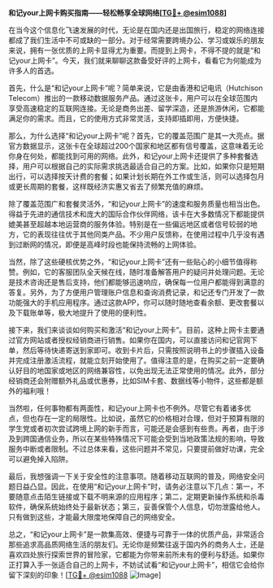 **和记your上网卡购买指南——轻松畅享全球网络[[TG💪+ @esim1088](https://t.me/s/esim1088)]**

在当今这个信息化飞速发展的时代，无论是在国内还是出国旅行，稳定的网络连接都成了我们生活中不可或缺的一部分。对于经常需要跨境办公、学习或娱乐的朋友来说，拥有一张优质的上网卡显得尤为重要。而提到上网卡，不得不提的就是“和记your上网卡”。今天，我们就来聊聊这款备受好评的上网卡，看看它为何能成为许多人的首选。

首先，什么是“和记your上网卡”呢？简单来说，它是由香港和记电讯（Hutchison Telecom）推出的一款移动数据服务产品。通过这张卡，用户可以在全球范围内享受高速稳定的互联网连接。无论是商务出差、留学深造，还是旅游休闲，它都能满足你的需求。而且，它的使用方式非常灵活，支持即插即用，方便快捷。

那么，为什么选择“和记your上网卡”呢？首先，它的覆盖范围广是其一大亮点。据官方数据显示，这张卡在全球超过200个国家和地区都有信号覆盖，这意味着无论你身在何处，都能找到可用的网络。此外，和记your上网卡还提供了多种套餐选择，用户可以根据自己的实际需求挑选最适合自己的方案。比如，如果你只是短期出行，可以选择按天计费的套餐；如果计划长期在外工作或生活，则可以选择包月或更长周期的套餐，这样既经济实惠又省去了频繁充值的麻烦。

除了覆盖范围广和套餐灵活外，“和记your上网卡”的速度和服务质量也相当出色。得益于先进的通信技术和庞大的国际合作伙伴网络，该卡在大多数情况下都能提供媲美甚至超越本地运营商的服务体验。特别是在一些偏远地区或者信号较弱的地方，它的表现往往优于其他同类产品。不少用户反馈称，在使用过程中几乎没有遇到过断网的情况，即便是高峰时段也能保持流畅的上网体验。

当然，除了这些硬核优势之外，“和记your上网卡”还有一些贴心的小细节值得称赞。例如，它的客服团队全天候在线，随时准备解答用户的疑问并处理问题。无论是技术咨询还是售后支持，他们都能够迅速响应，确保每一位用户都能得到满意的答复。另外，为了方便用户管理账户信息和查询消费记录，和记还专门开发了一款功能强大的手机应用程序。通过这款APP，你可以随时随地查看余额、更改套餐以及下载账单等，极大地提升了使用的便利性。

接下来，我们来谈谈如何购买和激活“和记your上网卡”。目前，这种上网卡主要通过官方网站或者授权经销商进行销售。如果你在国内，可以直接访问和记官网下单，然后等待快递寄送到家即可。收到卡片后，只需按照说明书上的步骤插入设备并完成注册激活流程，就能立刻开始使用了。值得注意的是，在购买之前一定要确认好目的地国家或地区的网络兼容性，以免出现无法正常使用的情况。此外，部分经销商还会附赠额外礼品或优惠券，比如SIM卡套、数据线等小物件，这些都是额外的福利哦！

当然啦，任何事物都有两面性，和记your上网卡也不例外。尽管它有着诸多优点，但也存在一定的局限性。比如说，虽然它的价格相对合理，但对于预算有限的学生党或者初次尝试跨境上网的新手而言，可能还是会感到有些贵。再者，由于涉及到跨国通信业务，所以在某些特殊情况下可能会受到当地政策法规的影响，导致服务中断或者限制。不过总体来看，这些问题并不常见，只要提前做好功课，完全可以避免掉入陷阱。

最后，我想强调一下关于安全性的注意事项。随着移动互联网的普及，网络安全问题日益凸显。因此，在使用“和记your上网卡”时，请务必注意以下几点：第一，不要随意点击陌生链接或下载不明来源的应用程序；第二，定期更新操作系统和杀毒软件，确保系统始终处于最新状态；第三，妥善保管个人信息，切勿泄露给他人。只有做到这些，才能最大限度地保障自己的网络安全。

总之，“和记your上网卡”是一款集高效、便捷与可靠于一体的优质产品，非常适合那些追求高品质网络生活的朋友们。无论你是频繁往返于国内外的商务人士，还是喜欢四处旅行探索世界的冒险家，它都能为你带来前所未有的便利与舒适。如果你正打算入手一张适合自己的上网卡，不妨试试看“和记your上网卡”，相信它会给你留下深刻的印象！[[TG💪+ @esim1088](https://t.me/s/esim1088) ![Image](https://i.postimg.cc/4NQfJmqS/Snipaste-2025-05-13-00-14-12.png)]